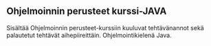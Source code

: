 ## Ohjelmoinnin perusteet kurssi-JAVA

Sisältää Ohjelmoinnin perusteet-kurssiin kuuluvat tehtävänannot sekä palautetut tehtävät aihepiireittäin.
Ohjelmointikielenä Java.